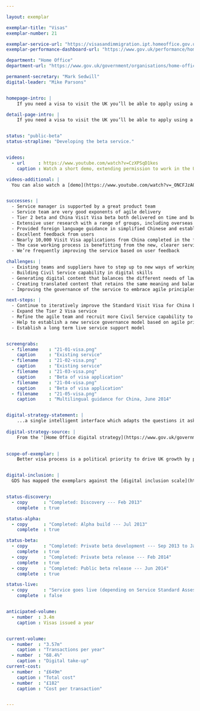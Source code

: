 ```yaml
---

layout: exemplar

exemplar-title: "Visas"
exemplar-number: 21

exemplar-service-url: "https://visasandimmigration.ipt.homeoffice.gov.uk/applying-in-china"
exemplar-performance-dashboard-url: "https://www.gov.uk/performance/home-office-visas-immigration-applications"

department: "Home Office"
department-url: "https://www.gov.uk/government/organisations/home-office"

permanent-secretary: "Mark Sedwill"
digital-leader: "Mike Parsons"


homepage-intro: |
    If you need a visa to visit the UK you’ll be able to apply using a simple online service

detail-page-intro: |
    If you need a visa to visit the UK you’ll be able to apply using a simple online service


status: "public-beta"
status-strapline: "Developing the beta service."


videos:
  - url     : https://www.youtube.com/watch?v=CzXPSqD1kes
    caption : Watch a short demo, extending permission to work in the UK, filmed January 2014

videos-additional: |
  You can also watch a [demo](https://www.youtube.com/watch?v=_ONCFJzA0CM) introducing the service, filmed July 2013.


successes: |
  - Service manager is supported by a great product team
  - Service team are very good exponents of agile delivery
  - Tier 2 beta and China Visit Visa beta both delivered on time and budget
  - Extensive user research with a range of groups, including overseas users, English second-language users, agencies and UK legal representatives
  - Provided foreign language guidance in simplified Chinese and established a multi-lingual framework  for managing translated content
  - Excellent feedback from users 
  - Nearly 10,000 Visit Visa applications from China completed in the first month 
  - The case working process is benefitting from the new, clearer service as the quality of submitted data is improving
  - We’re frequently improving the service based on user feedback

challenges: |
  - Existing teams and suppliers have to step up to new ways of working
  - Building Civil Service capability in digital skills
  - Generating digital content that balances the different needs of law, policy, security, an english second-language audience, and GOV.UK content guidelines
  - Creating translated content that retains the same meaning and balance across these disparate needs
  - Improving the governance of the service to embrace agile principles

next-steps: |
  - Continue to iteratively improve the Standard Visit Visa for China based on user feedback and testing
  - Expand the Tier 2 Visa service 
  - Refine the agile team and recruit more Civil Service capability to support its work, filling several team vacancies
  - Help to establish a new service governance model based on agile principles
  - Establish a long term live service support model


screengrabs:
  - filename    : "21-01-visa.png"
    caption     : "Existing service"
  - filename    : "21-02-visa.png"
    caption     : "Existing service"
  - filename    : "21-03-visa.png"
    caption     : "Beta of visa application"
  - filename    : "21-04-visa.png"
    caption     : "Beta of visa application"
  - filename    : "21-05-visa.png"
    caption     : "Multilingual guidance for China, June 2014"


digital-strategy-statement: |
    ...a single intelligent interface which adapts the questions it asks the user based on business rules: avoiding unnecessary questions and providing a dynamic, streamlined process that users (many of whom are not native English speakers) find simple and accessible.
    
digital-strategy-source: |
    From the '[Home Office digital strategy](https://www.gov.uk/government/publications/home-office-digital-strategy)' --- December 2012
    

scope-of-exemplar: |
    Better visa process is a political priority to drive UK growth by promoting visits from tourists, students and business people. [Currently 3.57m visas are issued at a cost of £649m/year, £182 per transaction](https://www.gov.uk/performance/home-office-visas-immigration-applications).


digital-inclusion: |
  GDS has mapped the exemplars against the [digital inclusion scale](https://www.gov.uk/government/publications/government-digital-inclusion-strategy/government-digital-inclusion-strategy#measuring-digital-exclusion) to help show where these services may be difficult for some people to use. [See the rating for Visas](https://www.gov.uk/government/publications/government-digital-inclusion-strategy/exemplar-services-and-identity-assurance-how-complex-they-are#visas).


status-discovery:
  - copy      : "Completed: Discovery --- Feb 2013"
    complete  : true

status-alpha:
  - copy      : "Completed: Alpha build --- Jul 2013"
    complete  : true

status-beta:
  - copy      : "Completed: Private beta development --- Sep 2013 to Jan 2014"
    complete  : true
  - copy      : "Completed: Private beta release --- Feb 2014"
    complete  : true
  - copy      : "Completed: Public beta release --- Jun 2014"
    complete  : true

status-live:
  - copy      : "Service goes live (depending on Service Standard Assessment) --- Jan to Mar 2015"
    complete  : false


anticipated-volume:
  - number  : 3.4m
    caption : Visas issued a year


current-volume:
  - number  : "3.57m"
    caption : "Transactions per year"
  - number  : "68.4%"
    caption : "Digital take-up"
current-cost:
  - number  : "£649m"
    caption : "Total cost"
  - number  : "£182"
    caption : "Cost per transaction"


---
```



